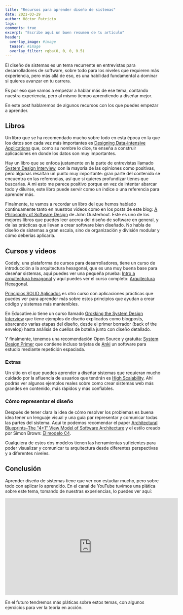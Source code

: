 ```yaml
---
title: "Recursos para aprender diseño de sistemas"
date: 2021-03-29
author: Héctor Patricio
tags:
comments: true
excerpt: "Escribe aquí un buen resumen de tu artículo"
header:
  overlay_image: #image
  teaser: #image
  overlay_filter: rgba(0, 0, 0, 0.5)
---
```


El diseño de sistemas es un tema recurrente en entrevistas para desarrolladores de software, sobre todo para los niveles que requieren más experiencia, pero más allá de eso, es una habilidad fundamental a dominar si quieres avanzar en tu carrera.

Es por eso que vamos a empezar a hablar más de ese tema, contando nuestra experiencia, pero al mismo tiempo aprendiendo a diseñar mejor.

En este post hablaremos de algunos recursos con los que puedes empezar a aprender.
## Libros

Un libro que se ha recomendado mucho sobre todo en esta época en la que los datos son cada vez más importantes es [Designing Data-intensive Applications](https://www.goodreads.com/book/show/23463279-designing-data-intensive-applications) que, como su nombre lo dice, te enseña a construir aplicaciones en donde los datos son muy importantes.

Hay un libro que se enfoca justamente en la parte de entrevistas llamado [System Design Interview](https://www.goodreads.com/book/show/54109255-system-design-interview-an-insider-s-guide?from_search=true&from_srp=true&qid=Bm7AnA9Fzo&rank=9), con la mayoría de las opiniones como positivas, pero algunas resaltan un punto muy importante: gran parte del contenido se encuentra en las referencias, así que si quieres profundizar tienes que buscarlas. A mi esto me parece positivo porque en vez de intentar abarcar todo y diluirse, este libro puede servir como un índice o una referencia para aprender más.

Finalmente, te vamos a recordar un libro del que hemos hablado continuamente tanto en nuestros videos como en los posts de este blog: [A Philosophy of Software Design](https://www.goodreads.com/en/book/show/39996759) de John Ousterhout. Este es uno de los mejores libros que puedes leer acerca del diseño de software en general, y de las prácticas que llevan a crear software bien diseñado. No habla de diseño de sistemas a gran escala, sino de organización y división modular y cómo deberías aplicarla.

## Cursos y videos

Codely, una plataforma de cursos para desarrolladores, tiene un curso de introducción a la arquitectura hexagonal, que es una muy buena base para deseñar sistemas, aquí puedes ver una pequeña prueba: [Intro a arquitectura hexagonal](https://codely.tv/blog/screencasts/arquitectura-hexagonal-ddd/) y aquí puedes ver el curso completo: [Arquitectura Hexagonal](https://pro.codely.tv/library/arquitectura-hexagonal/about/).

[Principios SOLID Aplicados](https://pro.codely.tv/library/principios-solid-aplicados/77070/about/) es otro curso con aplicaciones prácticas que puedes ver para aprender más sobre estos principios que ayudan a crear código y sistemas más mantenibles.

En Educative.io tiene un curso llamado [Grokking the System Design Interview](https://www.educative.io/courses/grokking-the-system-design-interview) que tiene ejemplos de diseño explicados como blogposts, abarcando varias etapas del diseño, desde el primer borrador (back of the envelop) hasta análisis de cuellos de botella junto con diseño detallado.

Y finalmente, tenemos una recomendación Open Source y gratuita: [System Design Primer](https://github.com/donnemartin/system-design-primer) que contiene incluso tarjetas de [Anki](https://apps.ankiweb.net/) un software para estudio mediante repetición espaciada.

### Extras

Un sitio en el que puedes aprender a diseñar sistemas que requieran mucho cuidado por la afluencia de usuarios que tendrán es [High Scalability](http://highscalability.com/). Ahí podrás ver algunos ejemplos reales sobre como crear sistemas web más grandes en contenido, más rápidos y más confiables.

### Cómo representar el diseño

Después de tener clara la idea de cómo resolver los problemas es buena idea tener un lenguaje visual y una guía par representar y comunicar todas las partes del sistema. Aquí te podemos recomendar el paper [Architectural Blueprints–The "4+1" View Model of Software Architecture](https://www.cs.ubc.ca/~gregor/teaching/papers/4+1view-architecture.pdf) y el estilo creado por Simon Brown: [El modelo C4](https://c4model.com/).

Cualquiera de estos dos modelos tienen las herramientas suficientes para poder visualizar y comunicar tu arquitectura desde diferentes perspectivas y a diferentes niveles.
## Conclusión

Aprender diseño de sistemas tiene que ver con estudiar mucho, pero sobre todo con aplicar lo aprendido. En el canal de YouTube tuvimos una plática sobre este tema, tomando de nuestras experiencias, lo puedes ver aquí:

<iframe width="560" height="315" src="https://www.youtube.com/embed/hWVNLloajqg" title="YouTube video player" frameborder="0" allow="accelerometer; autoplay; clipboard-write; encrypted-media; gyroscope; picture-in-picture" allowfullscreen></iframe>

En el futuro tendremos más pláticas sobre estos temas, con algunos ejercicios para ver la teoría en acción.
